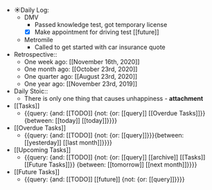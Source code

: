 - ☀️Daily Log:
    - DMV
        - Passed knowledge test, got temporary license
        - [x] Make appointment for driving test [[future]]
    - Metromile
        - Called to get started with car insurance quote
- Retrospective::
    - One week ago: [[November 16th, 2020]]
    - One month ago: [[October 23rd, 2020]]
    - One quarter ago: [[August 23rd, 2020]]
    - One year ago: [[November 23rd, 2019]]
- Daily Stoic::
    - There is only one thing that causes unhappiness - **attachment**
- [[Tasks]]
    - {{query: {and: [[TODO]] {not: {or: [[query]] [[Overdue Tasks]]}} {between: [[today]] [[today]]}}}}
- [[Overdue Tasks]]
    - {{query: {and: [[TODO]] {not: {or: [[query]]}}}{between: [[yesterday]] [[last month]]}}}}
- [[Upcoming Tasks]]
    - {{query: {and: [[TODO]] {not: {or: [[query]] [[archive]] [[Tasks]] [[Future Tasks]]}} {between: [[tomorrow]] [[next month]]}}}}
- [[Future Tasks]]
    - {{query: {and: [[TODO]] [[future]] {not: {or: [[query]]}}}}
